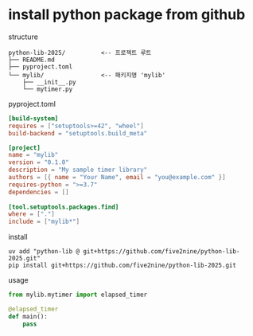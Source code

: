 # install python package from github

structure

```shell
python-lib-2025/          <-- 프로젝트 루트
├── README.md
├── pyproject.toml
└── mylib/                <-- 패키지명 'mylib'
    ├── __init__.py
    └── mytimer.py
```

pyproject.toml

```toml
[build-system]
requires = ["setuptools>=42", "wheel"]
build-backend = "setuptools.build_meta"

[project]
name = "mylib"
version = "0.1.0"
description = "My sample timer library"
authors = [{ name = "Your Name", email = "you@example.com" }]
requires-python = ">=3.7"
dependencies = []
    
[tool.setuptools.packages.find]
where = ["."]
include = ["mylib*"]
```

install

```shell
uv add "python-lib @ git+https://github.com/five2nine/python-lib-2025.git"
pip install git+https://github.com/five2nine/python-lib-2025.git
```

usage

```python
from mylib.mytimer import elapsed_timer

@elapsed_timer
def main():
    pass

```
